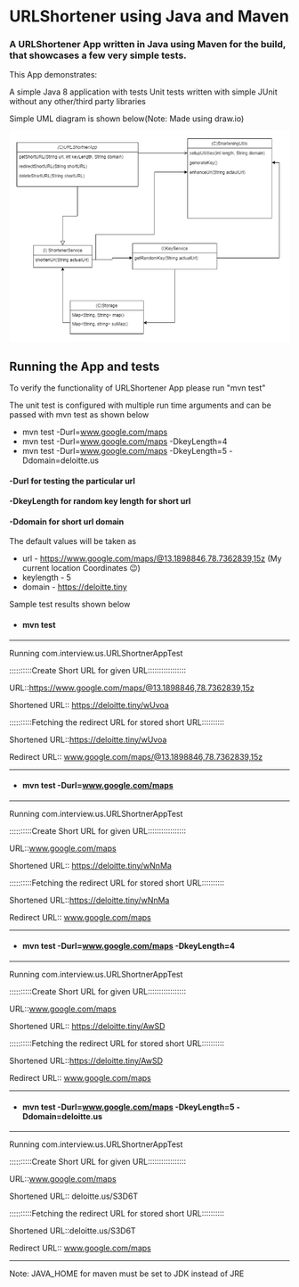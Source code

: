 # URLShortener using Java and Maven
### A URLShortener App written in Java using Maven for the build, that showcases a few very simple tests.

This App demonstrates:

A simple Java 8 application with tests
Unit tests written with simple JUnit without any other/third party libraries

Simple UML diagram is shown below(Note: Made using draw.io)

![Simple UML](https://github.com/jpnaidu07/deloitte-url-shortener/blob/master/urlshortener-UML.png)


## Running the App and tests
To verify the functionality of URLShortener App please run "mvn test"

The unit test is configured with multiple run time arguments and can be passed with mvn test as shown below

* mvn test -Durl=www.google.com/maps
* mvn test -Durl=www.google.com/maps -DkeyLength=4 
* mvn test -Durl=www.google.com/maps -DkeyLength=5 -Ddomain=deloitte.us

#### -Durl for testing the particular url
#### -DkeyLength for random key length for short url
#### -Ddomain for short url domain

The default values will be taken as 
* url - https://www.google.com/maps/@13.1898846,78.7362839,15z (My current location Coordinates :wink:)
* keylength - 5
* domain - https://deloitte.tiny

Sample test results shown below

* #### mvn test
-------------------------------------------------------

Running com.interview.us.URLShortnerAppTest

::::::::::Create Short URL for given URL:::::::::::::::::

URL::https://www.google.com/maps/@13.1898846,78.7362839,15z

Shortened URL:: https://deloitte.tiny/wUvoa

::::::::::Fetching the redirect URL for stored short URL::::::::::

Shortened URL::https://deloitte.tiny/wUvoa

Redirect URL:: www.google.com/maps/@13.1898846,78.7362839,15z

-------------------------------------------------------

* #### mvn test -Durl=www.google.com/maps

-------------------------------------------------------

Running com.interview.us.URLShortnerAppTest

::::::::::Create Short URL for given URL:::::::::::::::::

URL::www.google.com/maps

Shortened URL:: https://deloitte.tiny/wNnMa

::::::::::Fetching the redirect URL for stored short URL::::::::::

Shortened URL::https://deloitte.tiny/wNnMa

Redirect URL:: www.google.com/maps


-------------------------------------------------------

* #### mvn test -Durl=www.google.com/maps -DkeyLength=4 

-------------------------------------------------------

Running com.interview.us.URLShortnerAppTest

::::::::::Create Short URL for given URL:::::::::::::::::

URL::www.google.com/maps

Shortened URL:: https://deloitte.tiny/AwSD

::::::::::Fetching the redirect URL for stored short URL::::::::::

Shortened URL::https://deloitte.tiny/AwSD

Redirect URL:: www.google.com/maps


-------------------------------------------------------

* #### mvn test -Durl=www.google.com/maps -DkeyLength=5 -Ddomain=deloitte.us

-------------------------------------------------------

Running com.interview.us.URLShortnerAppTest

::::::::::Create Short URL for given URL:::::::::::::::::

URL::www.google.com/maps

Shortened URL:: deloitte.us/S3D6T

::::::::::Fetching the redirect URL for stored short URL::::::::::

Shortened URL::deloitte.us/S3D6T

Redirect URL:: www.google.com/maps

-------------------------------------------------------

Note: JAVA_HOME for maven must be set to JDK instead of JRE
